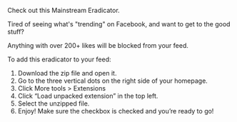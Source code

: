 Check out this Mainstream Eradicator.

Tired of seeing what's "trending" on Facebook, and want to get to the good stuff?

Anything with over 200+ likes will be blocked from your feed.

To add this eradicator to your feed: 

1. Download the zip file and open it. 
2. Go to the three vertical dots on the right side of your homepage.
3. Click More tools > Extensions
4. Click “Load unpacked extension” in the top left.
5. Select the unzipped file. 
6. Enjoy! Make sure the checkbox is checked and you’re ready to go!
